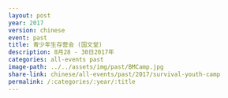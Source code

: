 ```yaml
---
layout: post
year: 2017
version: chinese
event: past
title: 青少年生存营会 (国文堂)
description: 8月28 - 30日2017年
categories: all-events past
image-path: ../../assets/img/past/BMCamp.jpg
share-link: chinese/all-events/past/2017/survival-youth-camp
permalink: /:categories/:year/:title
---
```

